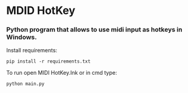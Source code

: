 # MDID HotKey 
### Python program that allows to use midi input as hotkeys in Windows. 
  
Install requirements:
```
pip install -r requirements.txt
```
To run open MIDI HotKey.lnk or in cmd type:
```
python main.py
``` 
